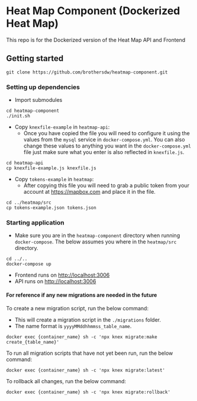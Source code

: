 # Heat Map Component (Dockerized Heat Map)

This repo is for the Dockerized version of the Heat Map API and Frontend

## Getting started

```shell script
git clone https://github.com/brothersdw/heatmap-component.git
```

### Setting up dependencies

- Import submodules

```shell script
cd heatmap-component
./init.sh
```

- Copy `knexfile-example` in `heatmap-api`:
  - Once you have copied the file you will need to configure it using the values from the `mysql` service in `docker-compose.yml`. You can also change these values to anything you want in the `docker-compose.yml` file just make sure what you enter is also reflected in `knexfile.js`.

```shell script
cd heatmap-api
cp knexfile-example.js knexfile.js
```

- Copy `tokens-example` in `heatmap`:
  - After copying this file you will need to grab a public token from your account at https://mapbox.com and place it in the file.

```shell script
cd ../heatmap/src
cp tokens-example.json tokens.json
```

### Starting application

- Make sure you are in the `heatmap-component` directory when running `docker-compose`. The below assumes you where in the `heatmap/src` directory.

```shell script
cd ../..
docker-compose up
```

- Frontend runs on [http://localhost:3006](http://localhost:3006)
- API runs on [http://localhost:3006](http://localhost:3006)

#### For reference if any new migrations are needed in the future

To create a new migration script, run the below command:

- This will create a migration script in the `./migrations` folder.
- The name format is `yyyyMMddhhmmss_table_name`.

```shell script
docker exec {container_name} sh -c 'npx knex migrate:make create_{table_name}'
```

To run all migration scripts that have not yet been run, run the below command:

```shell script
docker exec {container_name} sh -c 'npx knex migrate:latest'
```

To rollback all changes, run the below command:

```shell script
docker exec {container_name} sh -c 'npx knex migrate:rollback'
```

